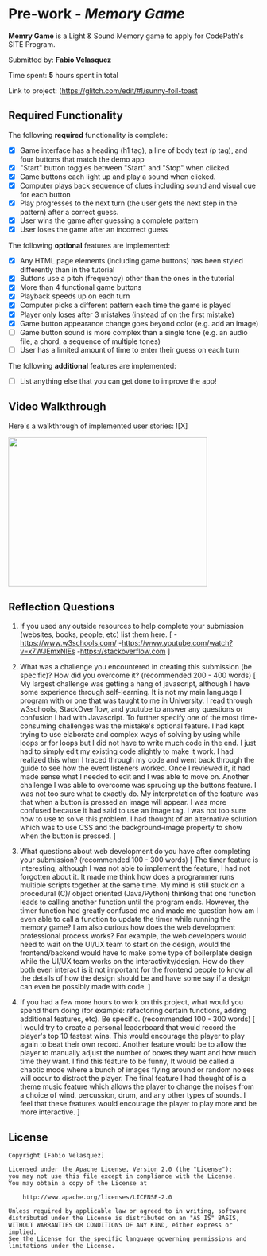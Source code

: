 # Pre-work - _Memory Game_

**Memry Game** is a Light & Sound Memory game to apply for CodePath's SITE Program.

Submitted by: **Fabio Velasquez**

Time spent: **5** hours spent in total

Link to project: (https://glitch.com/edit/#!/sunny-foil-toast

## Required Functionality

The following **required** functionality is complete:

- [x] Game interface has a heading (h1 tag), a line of body text (p tag), and four buttons that match the demo app
- [x] "Start" button toggles between "Start" and "Stop" when clicked.
- [x] Game buttons each light up and play a sound when clicked.
- [x] Computer plays back sequence of clues including sound and visual cue for each button
- [x] Play progresses to the next turn (the user gets the next step in the pattern) after a correct guess.
- [x] User wins the game after guessing a complete pattern
- [x] User loses the game after an incorrect guess

The following **optional** features are implemented:

- [x] Any HTML page elements (including game buttons) has been styled differently than in the tutorial
- [x] Buttons use a pitch (frequency) other than the ones in the tutorial
- [x] More than 4 functional game buttons
- [x] Playback speeds up on each turn
- [x] Computer picks a different pattern each time the game is played
- [x] Player only loses after 3 mistakes (instead of on the first mistake)
- [x] Game button appearance change goes beyond color (e.g. add an image)
- [ ] Game button sound is more complex than a single tone (e.g. an audio file, a chord, a sequence of multiple tones)
- [ ] User has a limited amount of time to enter their guess on each turn

The following **additional** features are implemented:

- [ ] List anything else that you can get done to improve the app!

## Video Walkthrough

Here's a walkthrough of implemented user stories:
![X]

<img src="https://imgur.com/a/9sMBHQu" width=400 height=300>

## Reflection Questions

1. If you used any outside resources to help complete your submission (websites, books, people, etc) list them here.
   [
   -https://www.w3schools.com/
   -https://www.youtube.com/watch?v=x7WJEmxNlEs
   -https://stackoverflow.com
   ]

2. What was a challenge you encountered in creating this submission (be specific)? How did you overcome it? (recommended 200 - 400 words)
   [
   My largest challenge was getting a hang of javascript, although I have some experience through self-learning.
   It is not my main language I program with or one that was taught to me in University.
   I read through w3schools, StackOverflow, and youtube to answer any questions or confusion I had with Javascript.
   To further specify one of the most time-consuming challenges was the mistake's optional feature.
   I had kept trying to use elaborate and complex ways of solving by using while loops or for loops but I did not have to write much code in the end.
   I just had to simply edit my existing code slightly to make it work.
   I had realized this when I traced through my code and went back through the guide to see how the event listeners worked.
   Once I reviewed it, it had made sense what I needed to edit and I was able to move on.
   Another challenge I was able to overcome was sprucing up the buttons feature.
   I was not too sure what to exactly do. My interpretation of the feature was that when a button is pressed an image will appear.
   I was more confused because it had said to use an image tag.
   I was not too sure how to use to solve this problem.
   I had thought of an alternative solution which was to use CSS and the background-image property to show when the button is pressed. ]

3. What questions about web development do you have after completing your submission? (recommended 100 - 300 words)
   [
   The timer feature is interesting, although I was not able to implement the feature, I had not forgotten about it. It made me think how does a programmer runs multiple scripts together at the same time.
   My mind is still stuck on a procedural (C)/ object oriented (Java/Python) thinking that one function leads to calling another function until the program ends. However, the timer function
   had greatly confused me and made me question how am I even able to call a function to update the timer while running the memory game? I am also curious how does the web development professional process works?
   For example, the web developers would need to wait on the UI/UX team to start on the design, would the frontend/backend would have to make some type of boilerplate design while the UI/UX team works on the interactivity/design.
   How do they both even interact is it not important for the frontend people to know all the details of how the design should be and have some say if a design can even be possibly made with code.
   ]

4. If you had a few more hours to work on this project, what would you spend them doing (for example: refactoring certain functions, adding additional features, etc). Be specific. (recommended 100 - 300 words)
   [
   I would try to create a personal leaderboard that would record the player's top 10 fastest wins. This would encourage the player to play again to beat their own record.
   Another feature would be to allow the player to manually adjust the number of boxes they want and how much time they want.
   I find this feature to be funny, It would be called a chaotic mode where a bunch of images flying around or random noises will occur to distract the player.
   The final feature I had thought of is a theme music feature which allows the player to change the noises from a choice of wind, percussion, drum, and any other types of sounds.
   I feel that these features would encourage the player to play more and be more interactive.
   ]

## License

    Copyright [Fabio Velasquez]

    Licensed under the Apache License, Version 2.0 (the "License");
    you may not use this file except in compliance with the License.
    You may obtain a copy of the License at

        http://www.apache.org/licenses/LICENSE-2.0

    Unless required by applicable law or agreed to in writing, software
    distributed under the License is distributed on an "AS IS" BASIS,
    WITHOUT WARRANTIES OR CONDITIONS OF ANY KIND, either express or implied.
    See the License for the specific language governing permissions and
    limitations under the License.
